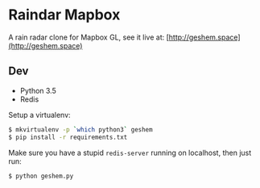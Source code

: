 # Raindar Mapbox

A rain radar clone for Mapbox GL, see it live at: [http://geshem.space](http://geshem.space)

## Dev

 - Python 3.5
 - Redis

Setup a virtualenv:

```bash
$ mkvirtualenv -p `which python3` geshem
$ pip install -r requirements.txt
```

Make sure you have a stupid `redis-server` running on localhost, then just run:

```bash
$ python geshem.py
```
